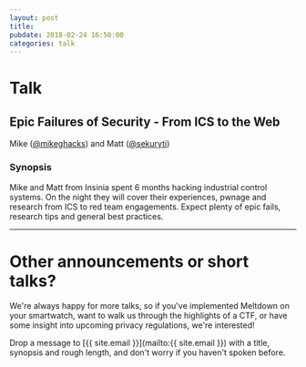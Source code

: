 ```yaml
---
layout: post
title:
pubdate: 2018-02-24 16:50:00
categories: talk
---
```

# Talk

## Epic Failures of Security - From ICS to the Web

Mike ([@mikeghacks](https://twitter.com/mikeghacks)) and Matt ([@sekuryti](https://twitter.com/sekuryti))

### Synopsis

Mike and Matt from Insinia spent 6 months hacking industrial control systems.
On the night they will cover their experiences, pwnage and research from ICS to red
team engagements. Expect plenty of epic fails, research tips and general best practices.

<hr>

# Other announcements or short talks?

We're always happy for more talks, so if you've implemented Meltdown on your smartwatch,
want to walk us through the highlights of a CTF, or have some insight into upcoming privacy
regulations, we're interested!

Drop a message to [{{ site.email }}](mailto:{{ site.email }}) with a title,
synopsis and rough length, and don't worry if you haven't spoken before.

